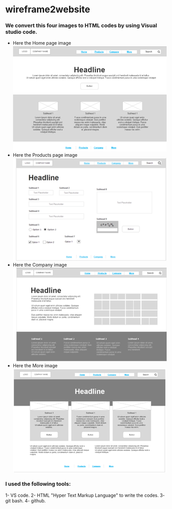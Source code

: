 # wireframe2website

### We convert this four images to HTML codes by using Visual studio code.

+ Here the Home page image ![Home page](Homepage.png)
+ Here the Products page image ![Products page](Products%20Page.png)
+ Here the Company image ![Company](Company.png)
+ Here the More image ![More](More.png)

### I used the following tools:
1- VS code.
2- HTML "Hyper Text Markup Language" to write the codes.
3- git bash.
4- github. 